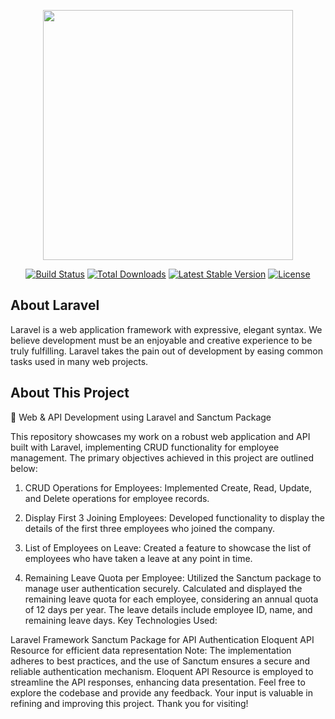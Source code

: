 <p align="center"><a href="https://laravel.com" target="_blank"><img src="https://raw.githubusercontent.com/laravel/art/master/logo-lockup/5%20SVG/2%20CMYK/1%20Full%20Color/laravel-logolockup-cmyk-red.svg" width="400"></a></p>

<p align="center">
<a href="https://travis-ci.org/laravel/framework"><img src="https://travis-ci.org/laravel/framework.svg" alt="Build Status"></a>
<a href="https://packagist.org/packages/laravel/framework"><img src="https://img.shields.io/packagist/dt/laravel/framework" alt="Total Downloads"></a>
<a href="https://packagist.org/packages/laravel/framework"><img src="https://img.shields.io/packagist/v/laravel/framework" alt="Latest Stable Version"></a>
<a href="https://packagist.org/packages/laravel/framework"><img src="https://img.shields.io/packagist/l/laravel/framework" alt="License"></a>
</p>

## About Laravel

Laravel is a web application framework with expressive, elegant syntax. We believe development must be an enjoyable and creative experience to be truly fulfilling. Laravel takes the pain out of development by easing common tasks used in many web projects.

## About This Project
🚀 Web & API Development using Laravel and Sanctum Package

This repository showcases my work on a robust web application and API built with Laravel, implementing CRUD functionality for employee management. The primary objectives achieved in this project are outlined below:

1. CRUD Operations for Employees:
Implemented Create, Read, Update, and Delete operations for employee records.

2. Display First 3 Joining Employees:
Developed functionality to display the details of the first three employees who joined the company.

3. List of Employees on Leave:
Created a feature to showcase the list of employees who have taken a leave at any point in time.

4. Remaining Leave Quota per Employee:
Utilized the Sanctum package to manage user authentication securely.
Calculated and displayed the remaining leave quota for each employee, considering an annual quota of 12 days per year.
The leave details include employee ID, name, and remaining leave days.
Key Technologies Used:

Laravel Framework
Sanctum Package for API Authentication
Eloquent API Resource for efficient data representation
Note:
The implementation adheres to best practices, and the use of Sanctum ensures a secure and reliable authentication mechanism.
Eloquent API Resource is employed to streamline the API responses, enhancing data presentation.
Feel free to explore the codebase and provide any feedback. Your input is valuable in refining and improving this project. Thank you for visiting!
